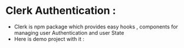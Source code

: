 # Clerk Authentication : 
- Clerk is npm package which provides easy hooks , components for managing user Authentication and user State
- Here is demo project with it : 
